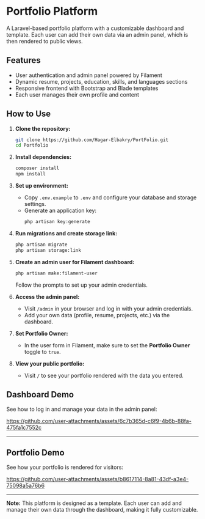 # Portfolio Platform

A Laravel-based portfolio platform with a customizable dashboard and template. Each user can add their own data via an admin panel, which is then rendered to public views.

## Features

- User authentication and admin panel powered by Filament
- Dynamic resume, projects, education, skills, and languages sections
- Responsive frontend with Bootstrap and Blade templates
- Each user manages their own profile and content

## How to Use

1. **Clone the repository:**
   ```sh
   git clone https://github.com/Hagar-Elbakry/PortFolio.git
   cd Portfolio
   ```

2. **Install dependencies:**
   ```sh
   composer install
   npm install
   ```

3. **Set up environment:**
   - Copy `.env.example` to `.env` and configure your database and storage settings.
   - Generate an application key:
     ```sh
     php artisan key:generate
     ```

4. **Run migrations and create storage link:**
   ```sh
   php artisan migrate
   php artisan storage:link
   ```

5. **Create an admin user for Filament dashboard:**
   ```sh
   php artisan make:filament-user
   ```
   Follow the prompts to set up your admin credentials.

6. **Access the admin panel:**
   - Visit `/admin` in your browser and log in with your admin credentials.
   - Add your own data (profile, resume, projects, etc.) via the dashboard.

7. **Set Portfolio Owner:**
   - In the user form in Filament, make sure to set the **Portfolio Owner** toggle to `true`.

7. **View your public portfolio:**
   -  Visit `/` to see your portfolio rendered with the data you entered.
  
## Dashboard Demo

See how to log in and manage your data in the admin panel:

https://github.com/user-attachments/assets/6c7b365d-c6f9-4b6b-88fa-475fa1c7552c

---

## Portfolio Demo

See how your portfolio is rendered for visitors:

https://github.com/user-attachments/assets/b8617114-8a81-43df-a3e4-75098a5a76b6

---

**Note:** This platform is designed as a template. Each user can add and manage their own data through the dashboard, making it fully customizable.
